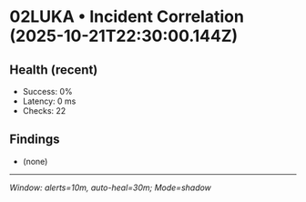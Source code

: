 # 02LUKA • Incident Correlation (2025-10-21T22:30:00.144Z)

## Health (recent)
- Success: 0%
- Latency: 0 ms
- Checks: 22

## Findings
- (none)

---
_Window: alerts=10m, auto-heal=30m; Mode=shadow_